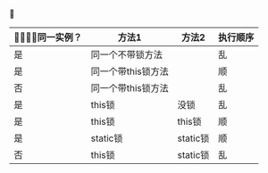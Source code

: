 

| 同一实例？ | 方法1              | 方法2    | 执行顺序 |
| ---------- | ------------------ | -------- | -------- |
| 是         | 同一个不带锁方法   |          | 乱       |
| 是         | 同一个带this锁方法 |          | 顺       |
| 否         | 同一个带this锁方法 |          | 乱       |
| 是         | this锁             | 没锁     | 乱       |
| 是         | this锁             | this锁   | 顺       |
| 是         | static锁           | static锁 | 顺       |
| 否         | this锁             | static锁 | 乱       |

